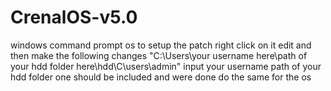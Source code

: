 # CrenalOS-v5.0
windows command prompt os
to setup the patch right click on it edit and then make the following changes "C:\Users\your username here\path of your hdd folder here\hdd\C\users\admin"
                                                                                        input your username path of your hdd folder one should be included and were done
                                                                                        do the same for the os
